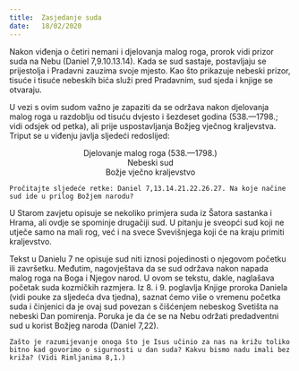 ```yaml
---
title:  Zasjedanje suda
date:   18/02/2020
---
```


Nakon viđenja o četiri nemani i djelovanja malog roga, prorok vidi prizor suda na Nebu (Daniel 7,9.10.13.14). Kada se sud sastaje, postavljaju se prijestolja i Pradavni zauzima svoje mjesto. Kao što prikazuje nebeski prizor, tisuće i tisuće nebeskih bića služi pred Pradavnim, sud sjeda i knjige se otvaraju.

U vezi s ovim sudom važno je zapaziti da se održava nakon djelovanja malog roga u razdoblju od tisuću dvjesto i šezdeset godina (538.—1798.; vidi odsjek od petka), ali prije uspostavljanja Božjeg vječnog kraljevstva. Triput se u viđenju javlja sljedeći redoslijed:

<center>Djelovanje malog roga (538.—1798.)</center>

<center>Nebeski sud</center>

<center>Božje vječno kraljevstvo</center>

`Pročitajte sljedeće retke: Daniel 7,13.14.21.22.26.27. Na koje načine sud ide u prilog Božjem narodu?`

U Starom zavjetu opisuje se nekoliko primjera suda iz Šatora sastanka i Hrama, ali ovdje se spominje drugačiji sud. U pitanju je sveopći sud koji ne utječe samo na mali rog, već i na svece Svevišnjega koji će na kraju primiti kraljevstvo.

Tekst u Danielu 7 ne opisuje sud niti iznosi pojedinosti o njegovom početku ili završetku. Međutim, nagovještava da se sud održava nakon napada malog roga na Boga i Njegov narod. U ovom se tekstu, dakle, naglašava početak suda kozmičkih razmjera. Iz 8. i 9. poglavlja Knjige proroka Daniela (vidi pouke za sljedeća dva tjedna), saznat ćemo više o vremenu početka suda i činjenici da je ovaj sud povezan s čišćenjem nebeskog Svetišta na nebeski Dan pomirenja. Poruka je da će se na Nebu održati predadventni sud u korist Božjeg naroda (Daniel 7,22).

`Zašto je razumijevanje onoga što je Isus učinio za nas na križu toliko bitno kad govorimo o sigurnosti u dan suda? Kakvu bismo nadu imali bez križa? (Vidi Rimljanima 8,1.)`
